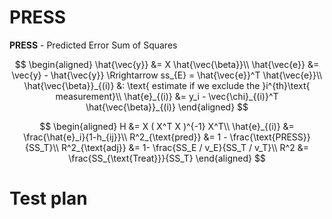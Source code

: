 # PRESS

**PRESS** - Predicted Error Sum of Squares

$$
\begin{aligned}
    \hat{\vec{y}} &= X \hat{\vec{\beta}}\\
    \hat{\vec{e}} &= \vec{y} - \hat{\vec{y}} \Rrightarrow ss_{E} = \hat{\vec{e}}^T \hat{\vec{e}}\\
    \hat{\vec{\beta}}_{(i)} &: \text{ estimate if we exclude the }i^{th}\text{ measurement}\\
    \hat{e}_{(i)} &= y_i - \vec{\chi}_{(i)}^T \hat{\vec{\beta}}_{(i)}
\end{aligned}
$$

$$
\begin{aligned}
    H &= X ( X^T X )^{-1} X^T\\
    \hat{e}_{(i)} &= \frac{\hat{e}_i}{1-h_{ij}}\\
    R^2_{\text{pred}} &= 1 - \frac{\text{PRESS}}{SS_T}\\
    R^2_{\text{adj}} &= 1- \frac{SS_E / v_E}{SS_T / v_T}\\
    R^2 &= \frac{SS_{\text{Treat}}}{SS_T}
\end{aligned}
$$

# Test plan

